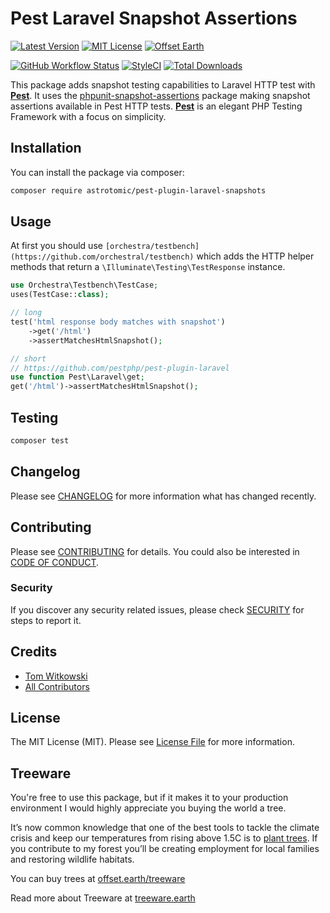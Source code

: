 # Pest Laravel Snapshot Assertions

[![Latest Version](http://img.shields.io/packagist/v/astrotomic/pest-plugin-laravel-snapshots.svg?label=Release&style=for-the-badge)](https://packagist.org/packages/astrotomic/pest-plugin-laravel-snapshots)
[![MIT License](https://img.shields.io/github/license/Astrotomic/pest-plugin-laravel-snapshots.svg?label=License&color=blue&style=for-the-badge)](https://github.com/Astrotomic/pest-plugin-laravel-snapshots/blob/master/LICENSE)
[![Offset Earth](https://img.shields.io/badge/Treeware-%F0%9F%8C%B3-green?style=for-the-badge)](https://plant.treeware.earth/Astrotomic/pest-plugin-laravel-snapshots)

[![GitHub Workflow Status](https://img.shields.io/github/workflow/status/Astrotomic/pest-plugin-laravel-snapshots/run-tests?style=flat-square&logoColor=white&logo=github&label=Tests)](https://github.com/Astrotomic/pest-plugin-laravel-snapshots/actions?query=workflow%3Arun-tests)
[![StyleCI](https://styleci.io/repos/274524196/shield)](https://styleci.io/repos/274524196)
[![Total Downloads](https://img.shields.io/packagist/dt/astrotomic/pest-plugin-laravel-snapshots.svg?label=Downloads&style=flat-square)](https://packagist.org/packages/astrotomic/pest-plugin-laravel-snapshots)

This package adds snapshot testing capabilities to Laravel HTTP test with **[Pest](https://pestphp.com)**. 
It uses the [phpunit-snapshot-assertions](https://github.com/spatie/phpunit-snapshot-assertions) package making
snapshot assertions available in Pest HTTP tests.
**[Pest](https://pestphp.com)** is an elegant PHP Testing Framework with a focus on simplicity.

## Installation

You can install the package via composer:

```bash
composer require astrotomic/pest-plugin-laravel-snapshots
```

## Usage

At first you should use `[orchestra/testbench](https://github.com/orchestral/testbench)` which adds the HTTP helper methods that return a `\Illuminate\Testing\TestResponse` instance.

```php
use Orchestra\Testbench\TestCase;
uses(TestCase::class);

// long
test('html response body matches with snapshot')
    ->get('/html')
    ->assertMatchesHtmlSnapshot();

// short
// https://github.com/pestphp/pest-plugin-laravel
use function Pest\Laravel\get;
get('/html')->assertMatchesHtmlSnapshot();
```

## Testing

```bash
composer test
```

## Changelog

Please see [CHANGELOG](CHANGELOG.md) for more information what has changed recently.

## Contributing

Please see [CONTRIBUTING](https://github.com/Astrotomic/.github/blob/master/CONTRIBUTING.md) for details. You could also be interested in [CODE OF CONDUCT](https://github.com/Astrotomic/.github/blob/master/CODE_OF_CONDUCT.md).

### Security

If you discover any security related issues, please check [SECURITY](https://github.com/Astrotomic/.github/blob/master/SECURITY.md) for steps to report it.

## Credits

-   [Tom Witkowski](https://github.com/Gummibeer)
-   [All Contributors](../../contributors)

## License

The MIT License (MIT). Please see [License File](LICENSE.md) for more information.

## Treeware

You're free to use this package, but if it makes it to your production environment I would highly appreciate you buying the world a tree.

It’s now common knowledge that one of the best tools to tackle the climate crisis and keep our temperatures from rising above 1.5C is to [plant trees](https://www.bbc.co.uk/news/science-environment-48870920). If you contribute to my forest you’ll be creating employment for local families and restoring wildlife habitats.

You can buy trees at [offset.earth/treeware](https://plant.treeware.earth/Astrotomic/pest-plugin-laravel-snapshots)

Read more about Treeware at [treeware.earth](https://treeware.earth)
